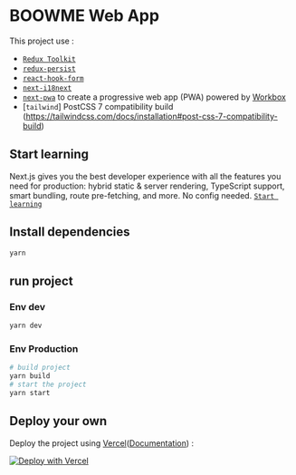 # BOOWME Web App

This project use :
- [`Redux Toolkit`](https://redux-toolkit.js.org/)
- [`redux-persist`](https://github.com/rt2zz/redux-persist/blob/master/README.md)
- [`react-hook-form`](https://react-hook-form.com/)
- [`next-i18next`]()
- [`next-pwa`](https://github.com/shadowwalker/next-pwa) to create a progressive web app (PWA) powered by [Workbox](https://developers.google.com/web/tools/workbox/)
- [`tailwind`] PostCSS 7 compatibility build (https://tailwindcss.com/docs/installation#post-css-7-compatibility-build)

## Start learning
Next.js gives you the best developer experience with all the features you need for production: hybrid static & server rendering, TypeScript support, smart bundling, route pre-fetching, and more. No config needed. [`Start learning`](https://nextjs.org/learn/basics/create-nextjs-app?utm_source=next-site&utm_medium=homepage-cta&utm_campaign=next-website)


## Install dependencies

```bash
yarn
```

## run project
### Env dev
```bash
yarn dev
```

### Env Production
```bash
# build project
yarn build
# start the project
yarn start
```

## Deploy your own

Deploy the project using [Vercel](https://vercel.com?utm_source=github&utm_medium=readme&utm_campaign=next-example)([Documentation](https://nextjs.org/docs/deployment)) :

[![Deploy with Vercel](https://vercel.com/button)](https://vercel.com/new/git/external?repository-url=https://github.com/vercel/next.js/tree/canary/examples/progressive-web-app&project-name=progressive-web-app&repository-name=progressive-web-app)

